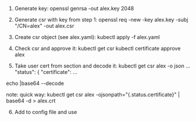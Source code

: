 1. Generate key:
openssl genrsa  -out alex.key 2048

2. Generate csr with key from step 1:
openssl req -new -key alex.key -subj "/CN=alex" -out alex.csr

3. Create csr object (see alex.yaml):
kubectl apply -f alex.yaml

4. Check csr and approve it:
kubectl get csr
kubectl certificate approve alex

5. Take user cert from section and decode it:
kubectl get csr alex -o json
...   
  "status": {
        "certificate":
...

echo <certs> |base64 --decode

note: quick way: 
kubectl get csr alex -ojsonpath="{.status.certificate}" | base64 -d  > alex.crt

6. Add to config file and use
